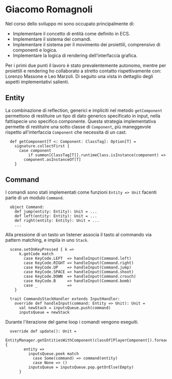 # Giacomo Romagnoli

Nel corso dello sviluppo mi sono occupato principalmente di:

* Implementare il concetto di entità come definito in ECS.
* Implementare il sistema dei comandi.
* Implementare il sistema per il movimento dei proiettili, comprensivo di componenti e logica.
* Implementare la logica di rendering dell'interfaccia grafica.

Per i primi due punti il lavoro è stato prevalentemente autonomo, mentre per proiettili e rendering ho collaborato a stretto contatto rispettivamente con: Lorenzo Massone e Leo Marzoli.
Di seguito una vista in dettaglio degli aspetti implementativi salienti.

## Entity
La combinazione di reflection, generici e impliciti nel metodo ```getComponent``` permettono di restituire un tipo di dato generico specificato in input, nella fattispecie uno specifico componente.
Questa strategia implementativa permette di restituire una sotto classe di ```Component```, più maneggevole rispetto all'interfaccia ```Component``` che necessita di un cast.
```
  def getComponent[T <: Component: ClassTag]: Option[T] =
    signature.collectFirst {
      case component
          if summon[ClassTag[T]].runtimeClass.isInstance(component) =>
        component.asInstanceOf[T]
    }
```
## Command
I comandi sono stati implementati come funzioni ```Entity => Unit``` facenti parte di un modulo ```Command```.
```
  object Command:
    def jump(entity: Entity): Unit = ...
    def left(entity: Entity): Unit = ...
    def right(entity: Entity): Unit = ...
    ...
```
Alla pressione di un tasto un listener associa il tasto al commando via pattern matching, e impila in uno ```Stack```.
```
  scene.setOnKeyPressed { k =>
      k.getCode match
        case KeyCode.LEFT  => handleInput(Command.left)
        case KeyCode.RIGHT => handleInput(Command.right)
        case KeyCode.UP    => handleInput(Command.jump)
        case KeyCode.SPACE => handleInput(Command.shoot)
        case KeyCode.DOWN  => handleInput(Command.crouch)
        case KeyCode.B     => handleInput(Command.bomb)
        case _             =>
    }
```
```
  trait CommandsStackHandler extends InputHandler:
    override def handleInput(command: Entity => Unit): Unit = 
      val newStack = inputsQueue.push(command)
      inputsQueue = newStack
```
Durante l'iterazione del game loop i comandi vengono eseguiti.
```
  override def update(): Unit =
      EntityManager.getEntitiesWithComponent(classOf[PlayerComponent]).foreach {
        entity =>
          inputsQueue.peek match
            case Some(command) => command(entity)
            case None => ()
          inputsQueue = inputsQueue.pop.getOrElse(Empty)
      }
```

